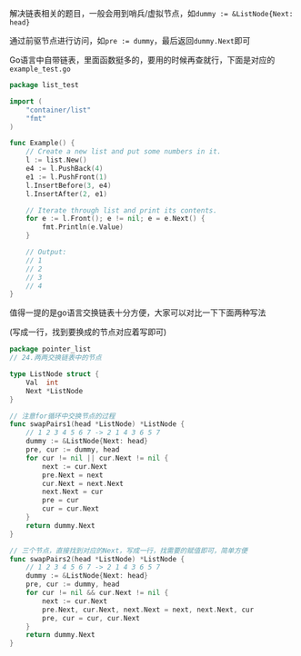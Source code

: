 解决链表相关的题目，一般会用到哨兵/虚拟节点，如`dummy := &ListNode{Next: head}`

通过前驱节点进行访问，如`pre := dummy`，最后返回`dummy.Next`即可

Go语言中自带链表，里面函数挺多的，要用的时候再查就行，下面是对应的`example_test.go`

```go
package list_test

import (
	"container/list"
	"fmt"
)

func Example() {
	// Create a new list and put some numbers in it.
	l := list.New()
	e4 := l.PushBack(4)
	e1 := l.PushFront(1)
	l.InsertBefore(3, e4)
	l.InsertAfter(2, e1)

	// Iterate through list and print its contents.
	for e := l.Front(); e != nil; e = e.Next() {
		fmt.Println(e.Value)
	}

	// Output:
	// 1
	// 2
	// 3
	// 4
}
```

值得一提的是go语言交换链表十分方便，大家可以对比一下下面两种写法

(写成一行，找到要换成的节点对应着写即可)

```go
package pointer_list
// 24.两两交换链表中的节点

type ListNode struct {
	Val  int
	Next *ListNode
}

// 注意for循环中交换节点的过程
func swapPairs1(head *ListNode) *ListNode {
	// 1 2 3 4 5 6 7 -> 2 1 4 3 6 5 7
	dummy := &ListNode{Next: head}
	pre, cur := dummy, head
	for cur != nil || cur.Next != nil {
		next := cur.Next
		pre.Next = next
		cur.Next = next.Next
		next.Next = cur
		pre = cur
		cur = cur.Next
	}
	return dummy.Next
}

// 三个节点，直接找到对应的Next，写成一行，找需要的赋值即可，简单方便
func swapPairs2(head *ListNode) *ListNode {
	// 1 2 3 4 5 6 7 -> 2 1 4 3 6 5 7
	dummy := &ListNode{Next: head}
	pre, cur := dummy, head
	for cur != nil && cur.Next != nil {
		next := cur.Next
		pre.Next, cur.Next, next.Next = next, next.Next, cur
		pre, cur = cur, cur.Next
	}
	return dummy.Next
}
```
